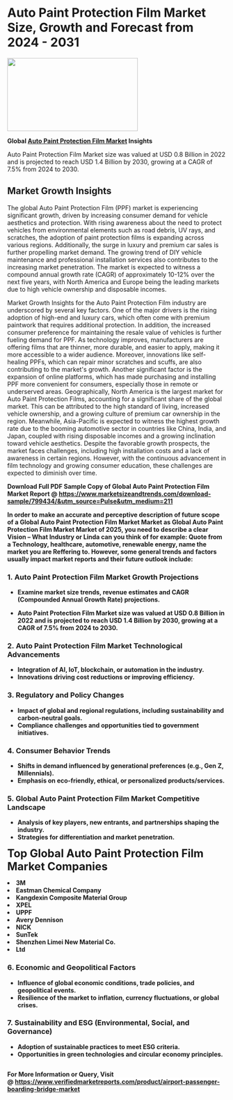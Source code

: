 <H1>Auto Paint Protection Film Market Size, Growth and Forecast from 2024 - 2031</H1><img class="aligncenter size-medium wp-image-584254" src="https://thirdeyenews.in/wp-content/uploads/2024/09/Global-Market-Research-300x168.jpeg" alt="" width="300" height="168" /><p><strong>Global&nbsp;<a href="https://www.marketsizeandtrends.com/download-sample/799434/&amp;utm_source=Pulse&amp;utm_medium=211">Auto Paint Protection Film Market</a> Insights</strong></p><p>Auto Paint Protection Film Market size was valued at USD 0.8 Billion in 2022 and is projected to reach USD 1.4 Billion by 2030, growing at a CAGR of 7.5% from 2024 to 2030.</p><p><h2>Market Growth Insights</h2> <p>The global Auto Paint Protection Film (PPF) market is experiencing significant growth, driven by increasing consumer demand for vehicle aesthetics and protection. With rising awareness about the need to protect vehicles from environmental elements such as road debris, UV rays, and scratches, the adoption of paint protection films is expanding across various regions. Additionally, the surge in luxury and premium car sales is further propelling market demand. The growing trend of DIY vehicle maintenance and professional installation services also contributes to the increasing market penetration. The market is expected to witness a compound annual growth rate (CAGR) of approximately 10-12% over the next five years, with North America and Europe being the leading markets due to high vehicle ownership and disposable incomes.</p> <p><strong></strong></p> <p>Market Growth Insights for the Auto Paint Protection Film industry are underscored by several key factors. One of the major drivers is the rising adoption of high-end and luxury cars, which often come with premium paintwork that requires additional protection. In addition, the increased consumer preference for maintaining the resale value of vehicles is further fueling demand for PPF. As technology improves, manufacturers are offering films that are thinner, more durable, and easier to apply, making it more accessible to a wider audience. Moreover, innovations like self-healing PPFs, which can repair minor scratches and scuffs, are also contributing to the market's growth. Another significant factor is the expansion of online platforms, which has made purchasing and installing PPF more convenient for consumers, especially those in remote or underserved areas. Geographically, North America is the largest market for Auto Paint Protection Films, accounting for a significant share of the global market. This can be attributed to the high standard of living, increased vehicle ownership, and a growing culture of premium car ownership in the region. Meanwhile, Asia-Pacific is expected to witness the highest growth rate due to the booming automotive sector in countries like China, India, and Japan, coupled with rising disposable incomes and a growing inclination toward vehicle aesthetics. Despite the favorable growth prospects, the market faces challenges, including high installation costs and a lack of awareness in certain regions. However, with the continuous advancement in film technology and growing consumer education, these challenges are expected to diminish over time.</p> <p><strong></p><p><span class=""><strong>Download Full PDF Sample Copy of Global Auto Paint Protection Film Market Report</strong> @ <a href="https://www.marketsizeandtrends.com/download-sample/799434/&amp;utm_source=Pulse&amp;utm_medium=211" target="_blank">https://www.marketsizeandtrends.com/download-sample/799434/&amp;utm_source=Pulse&amp;utm_medium=211</a></span></p><p>In order to make an accurate and perceptive description of future scope of a Global&nbsp;Auto Paint Protection Film Market Market as Global&nbsp;Auto Paint Protection Film Market Market of 2025, you need to describe a clear Vision &ndash; What Industry or Linda can you think of for example: Quote from a Technology, healthcare, automotive, renewable energy, name the market you are Reffering to. However, some general trends and factors usually impact market reports and their future outlook include:</p><h3>1.&nbsp;<strong>Auto Paint Protection Film Market Growth Projections</strong></h3><ul><li>Examine market size trends, revenue estimates and CAGR (Compounded Annual Growth Rate) projections.</li><li><p>Auto Paint Protection Film Market size was valued at USD 0.8 Billion in 2022 and is projected to reach USD 1.4 Billion by 2030, growing at a CAGR of 7.5% from 2024 to 2030.</p></li></ul><h3>2.&nbsp;<strong>Auto Paint Protection Film Market Technological Advancements</strong></h3><ul><li>Integration of AI, IoT, blockchain, or automation in the industry.</li><li>Innovations driving cost reductions or improving efficiency.</li></ul><h3>3.&nbsp;<strong>Regulatory and Policy Changes</strong></h3><ul><li>Impact of global and regional regulations, including sustainability and carbon-neutral goals.</li><li>Compliance challenges and opportunities tied to government initiatives.</li></ul><h3>4.&nbsp;<strong>Consumer Behavior Trends</strong></h3><ul><li>Shifts in demand influenced by generational preferences (e.g., Gen Z, Millennials).</li><li>Emphasis on eco-friendly, ethical, or personalized products/services.</li></ul><h3>5.&nbsp;<strong>Global Auto Paint Protection Film Market Competitive Landscape</strong></h3><ul><li>Analysis of key players, new entrants, and partnerships shaping the industry.</li><li>Strategies for differentiation and market penetration.</li></ul><p data-pm-slice="1 1 []"><span style="color: inherit; font-family: inherit; font-size: 25px;">Top Global Auto Paint Protection Film Market Companies</span></p><div class="" data-test-id=""><p><li>3M</li><li> Eastman Chemical Company</li><li> Kangdexin Composite Material Group</li><li> XPEL</li><li> UPPF</li><li> Avery Dennison</li><li> NICK</li><li> SunTek</li><li> Shenzhen Limei New Material Co.</li><li> Ltd</li></p></div><h3>6.&nbsp;<strong>Economic and Geopolitical Factors</strong></h3><ul><li>Influence of global economic conditions, trade policies, and geopolitical events.</li><li>Resilience of the market to inflation, currency fluctuations, or global crises.</li></ul><h3>7.&nbsp;<strong>Sustainability and ESG (Environmental, Social, and Governance)</strong></h3><ul><li>Adoption of sustainable practices to meet ESG criteria.</li><li>Opportunities in green technologies and circular economy principles.</li></ul><h2><strong style="font-size: 14px;">For More Information or Query, Visit @&nbsp;</strong><a style="background-color: #ffffff; font-size: 14px;" href="https://www.marketsizeandtrends.com/report/auto-paint-protection-film-market/" target="_blank">https://www.verifiedmarketreports.com/product/airport-passenger-boarding-bridge-market</a></h2>
